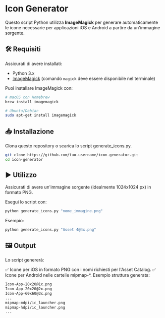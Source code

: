 # Icon Generator

Questo script Python utilizza **ImageMagick** per generare automaticamente le icone necessarie per applicazioni iOS e Android a partire da un'immagine sorgente.

## 🛠 Requisiti

Assicurati di avere installati:

- Python 3.x
- [ImageMagick](https://imagemagick.org/) (comando `magick` deve essere disponibile nel terminale)

Puoi installare ImageMagick con:

```bash
# macOS con Homebrew
brew install imagemagick
```

```bash
# Ubuntu/Debian
sudo apt-get install imagemagick
```

## 📥 Installazione

Clona questo repository o scarica lo script generate_icons.py.

```bash
git clone https://github.com/tuo-username/icon-generator.git
cd icon-generator
```

## ▶️ Utilizzo

Assicurati di avere un'immagine sorgente (idealmente 1024x1024 px) in formato PNG.

Esegui lo script con:

```bash
python generate_icons.py "nome_immagine.png"
```

Esempio:

```bash
python generate_icons.py "Asset 4@4x.png"
```

## 🖼️ Output

Lo script genererà:

✅ Icone per iOS in formato PNG con i nomi richiesti per l'Asset Catalog.
✅ Icone per Android nelle cartelle mipmap-*.
Esempio struttura generata:

```bash
Icon-App-20x20@1x.png
Icon-App-20x20@2x.png
Icon-App-60x60@3x.png
...
mipmap-mdpi/ic_launcher.png
mipmap-hdpi/ic_launcher.png
...
```
